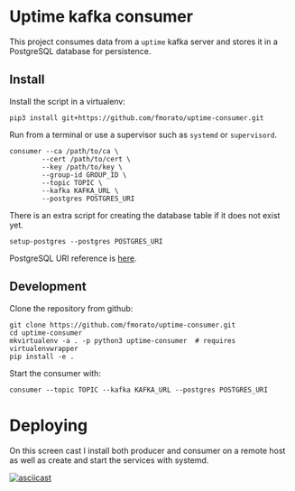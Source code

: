 # Uptime kafka consumer

This project consumes data from a `uptime` kafka server and stores it in a PostgreSQL database for persistence.

## Install

Install the script in a virtualenv:

    pip3 install git+https://github.com/fmorato/uptime-consumer.git

Run from a terminal or use a supervisor such as `systemd` or `supervisord`.

    consumer --ca /path/to/ca \
            --cert /path/to/cert \
            --key /path/to/key \
            --group-id GROUP_ID \
            --topic TOPIC \
            --kafka KAFKA_URL \
            --postgres POSTGRES_URI

There is an extra script for creating the database table if it does not exist yet.

    setup-postgres --postgres POSTGRES_URI

PostgreSQL URI reference is [here](https://www.postgresql.org/docs/11/libpq-connect.html#id-1.7.3.8.3.6).

## Development

Clone the repository from github:

    git clone https://github.com/fmorato/uptime-consumer.git
    cd uptime-consumer
    mkvirtualenv -a . -p python3 uptime-consumer  # requires virtualenvwrapper
    pip install -e .

Start the consumer with:

    consumer --topic TOPIC --kafka KAFKA_URL --postgres POSTGRES_URI

# Deploying

On this screen cast I install both producer and consumer on a remote host as well as create and start the services with systemd.

[![asciicast](https://asciinema.org/a/NZdX5SGFzST3LU9XvVwyoE846.svg)](https://asciinema.org/a/NZdX5SGFzST3LU9XvVwyoE846?speed=2&autoplay=1)